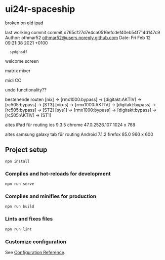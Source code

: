 # ui24r-spaceship

broken on old ipad

last working commit
  commit d765cf27d7e4ca0516efcdef40eb54f714d147c9
  Author: othmar52 <othmar52@users.noreply.github.com>
  Date:   Fri Feb 12 09:21:38 2021 +0100

      sydghsdf



welcome screen

matrix mixer

midi CC

undo functionality??

bestehende routen
[nix]   -> [rmx1000:bypass] -> [digitakt:AKTIV]  -> [rc505:bypass]    ->  [ST3]
[virus] -> [rmx1000:AKTIV]  -> [digitakt:bypass] -> [rc505:bypass]    ->  [ST2]
[sys1]  -> [rmx1000:bypass] -> [digitakt:bypass] -> [rc505:AKTIV]     ->  [ST1]


altes iPad für routing
  ios  9.3.5
  chrome 47.0.2526.107
  1024 x 768

altes samsung galaxy tab für routing
  Android 7.1.2
  firefox 85.0
  960 x 600





## Project setup
```
npm install
```

### Compiles and hot-reloads for development
```
npm run serve
```

### Compiles and minifies for production
```
npm run build
```

### Lints and fixes files
```
npm run lint
```

### Customize configuration
See [Configuration Reference](https://cli.vuejs.org/config/).
